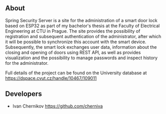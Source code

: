## About

Spring Security Server is a site for the administration of a smart door lock based on ESP32 as part of my bachelor's thesis at the Faculty of Electrical Engineering at CTU in Prague. The site provides the possibility of registration and subsequent authentication of the administrator, after which it will be possible to synchronize this account with the smart device. Subsequently, the smart lock exchanges user data, information about the closing and opening of doors using REST API, as well as provides visualization and the possibility to manage passwords and inspect history for the administrator.

Full details of the project can be found on the University database at https://dspace.cvut.cz/handle/10467/109011


## Developers

- Ivan Chernikov https://github.com/cherniva